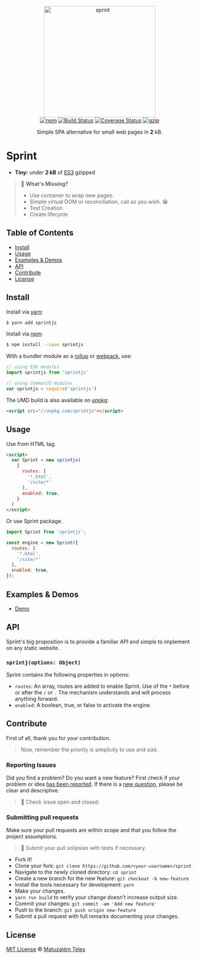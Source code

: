 <p align="center">
  <img src="http://i.imgur.com/jgHKoGM.png" width="300" height="300" alt="sprint">
  <br>
  <a href="https://www.npmjs.org/package/sprintjs"><img src="https://img.shields.io/npm/v/sprintjs.svg?style=flat" alt="npm"></a>
  <a href="https://travis-ci.org/matuzalemsteles/sprint"><img src="https://travis-ci.org/matuzalemsteles/sprint.svg?branch=master" alt="Build Status"></a>
  <a href='https://coveralls.io/github/matuzalemsteles/sprint?branch=master'><img src='https://coveralls.io/repos/github/matuzalemsteles/sprint/badge.svg?branch=master' alt='Coverage Status' /></a>
  <a href="https://unpkg.com/sprintjs/dist/sprintjs.js"><img src="http://img.badgesize.io/https://unpkg.com/sprintjs/dist/sprintjs.js?compression=gzip" alt="gzip"></a>
</p>
<p align="center">Simple SPA alternative for small web pages in <b>2</b> kB.</p>

# Sprint

- **Tiny:** under **2 kB** of [ES3](https://unpkg.com/sprintjs) gzipped

> 🤔 **What's Missing?**
> - Use container to wrap new pages.
> - Simple virtual DOM or reconciliation, call as you wish. 😁
> - Test Creation
> - Create lifecycle

## Table of Contents

- [Install](#install)
- [Usage](#usage)
- [Examples & Demos](#examples--demos)
- [API](#api)
- [Contribute](#contribute)
- [License](#license)

## Install
Install via [yarn](https://yarnpkg.com/lang/en/):

```sh
$ yarn add sprintjs
```

Install via [npm](https://www.npmjs.com/):

```sh
$ npm install --save sprintjs
```

With a bundler module as a [rollup](https://rollupjs.org/) or [webpack](https://webpack.js.org/), use:

```javascript
// using ES6 modules
import sprintjs from 'sprintjs'

// using CommonJS modules
var sprintjs = require('sprintjs')
```

The UMD build is also available on [unpkg](https://unpkg.com):

```html
<script src="//unpkg.com/sprintjs"></script>
```

## Usage
Use from HTML tag.
```html
<script>
  var Sprint = new sprintjs(
    {
      routes: [
        '*.html',
        '/site/*'
      ],
      enabled: true,
    }
  )
</script>
```
Or use Sprint package.
```javascript
import Sprint from 'sprintjs';

const engine = new Sprint({
  routes: [
    '*.html',
    '/site/*'
  ],
  enabled: true,
});
```
## Examples & Demos
 - [Demo](https://codepen.io/matuzalemteles/project/full/ZLYzkv/)

## API
Sprint's big proposition is to provide a familiar API and simple to implement on any static website.

### `sprintj(options: Object)`
Sprint contains the following properties in options:

 * `routes`: An array, routes are added to enable Sprint. Use of the `*` before or after the `/` or `.` The mechanism understands and will process anything forward.
 * `enabled`: A boolean, true, or false to activate the engine.

## Contribute

First of all, thank you for your contribution.
> Now, remember the priority is simplicity to use and size.

### Reporting Issues
Did you find a problem? Do you want a new feature? First check if your problem or idea [has been reported](../../issues).
If there is a [new question](../../issues/new), please be clear and descriptive.

> 🚨 Check issue open and closed.

### Submitting pull requests

Make sure your pull requests are within scope and that you follow the project assumptions.

> 🚨 Submit your pull solipsies with tests if necessary.

-   Fork it!
-   Clone your fork: `git clone https://github.com/<your-username>/sprint`
-   Navigate to the newly cloned directory: `cd sprint`
-   Create a new branch for the new feature: `git checkout -b new-feature`
-   Install the tools necessary for development: `yarn`
-   Make your changes.
-   `yarn run build` to verify your change doesn't increase output size.
-   Commit your changes: `git commit -am 'Add new feature'`
-   Push to the branch: `git push origin new-feature`
-   Submit a pull request with full remarks documenting your changes.

## License

[MIT License](LICENSE.md) © [Matuzalém Teles](https://matuzalemteles.com/)
